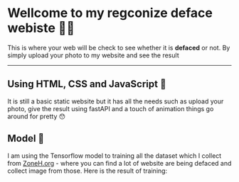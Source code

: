 # Wellcome to my regconize deface webiste 🌸🌸
This is where your web will be check to see whether it is **defaced** or not.
By simply upload your photo to my website and see the result

------------------------------------------------------------------
## Using HTML, CSS and JavaScript 🌠
It is still a basic static website but it has all the needs such as upload your photo, give the result using fastAPI and a touch of animation things go around for pretty 😯

## Model 🐋
I am using the Tensorflow model to training all the dataset which I collect from [ZoneH.org](https://www.zone-h.org/) - where you can find a lot of website are being defaced and collect image from those.
Here is the result of training:
